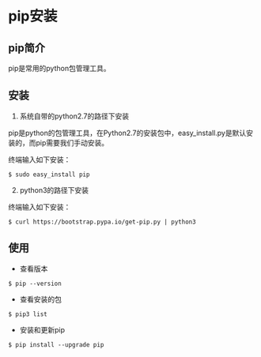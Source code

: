 # pip安装

## pip简介

pip是常用的python包管理工具。

## 安装

1. 系统自带的python2.7的路径下安装

pip是python的包管理工具，在Python2.7的安装包中，easy_install.py是默认安装的，而pip需要我们手动安装。

终端输入如下安装：
```
$ sudo easy_install pip
```
2. python3的路径下安装

终端输入如下安装：
```
$ curl https://bootstrap.pypa.io/get-pip.py | python3
```

## 使用

* 查看版本
```
$ pip --version
```

* 查看安装的包
```
$ pip3 list
```

* 安装和更新pip
```
$ pip install --upgrade pip
```